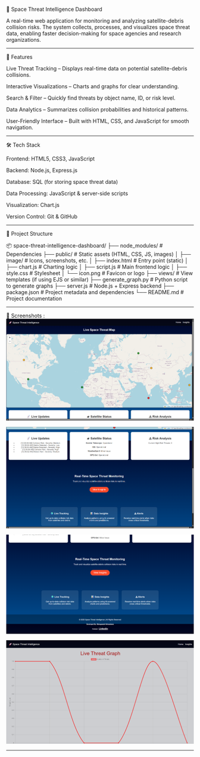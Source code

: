 🚀 Space Threat Intelligence Dashboard

A real-time web application for monitoring and analyzing satellite-debris collision risks.
The system collects, processes, and visualizes space threat data, enabling faster decision-making for space agencies and research organizations.


---

📌 Features

Live Threat Tracking – Displays real-time data on potential satellite-debris collisions.

Interactive Visualizations – Charts and graphs for clear understanding.

Search & Filter – Quickly find threats by object name, ID, or risk level.

Data Analytics – Summarizes collision probabilities and historical patterns.

User-Friendly Interface – Built with HTML, CSS, and JavaScript for smooth navigation.



---

🛠 Tech Stack

Frontend: HTML5, CSS3, JavaScript

Backend: Node.js, Express.js

Database: SQL (for storing space threat data)

Data Processing: JavaScript & server-side scripts

Visualization: Chart.js 

Version Control: Git & GitHub



---

📂 Project Structure

📦 space-threat-intelligence-dashboard/
├── node_modules/              # Dependencies
├── public/                    # Static assets (HTML, CSS, JS, images)
│   ├── image/                 # Icons, screenshots, etc.
│   ├── index.html             # Entry point (static)
│   ├── chart.js               # Charting logic
│   ├── script.js              # Main frontend logic
│   ├── style.css              # Stylesheet
│   └── icon.png               # Favicon or logo
├── views/                     # View templates (if using EJS or similar)
├── generate_graph.py          # Python script to generate graphs
├── server.js                  # Node.js + Express backend
├── package.json               # Project metadata and dependencies
└── README.md                  # Project documentation

---

📸 Screenshots :
![alt text](<Screenshot 2025-08-16 003552-1.png>)

![alt text](<Screenshot 2025-08-16 003615.png>)

![alt text](<Screenshot 2025-08-16 003639.png>)

![alt text](<Screenshot 2025-08-16 003754.png>)

---